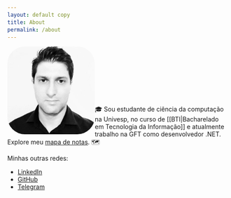 ```yaml
---
layout: default copy
title: About
permalink: /about
---
```


<img src="/assets/photo-profile.jpg" style="border-radius: 20%;" width="200" align="left"/> <br><br><br><br><br><br><br>

🎓 Sou estudante de ciência da computação na Univesp, no curso de [[BTI|Bacharelado em Tecnologia da Informação]] e atualmente trabalho na GFT como desenvolvedor .NET. Explore meu <a class="internal-link" href="/map">mapa de notas</a>. 🗺️

Minhas outras redes:

- [LinkedIn](https://www.linkedin.com/in/gio-bon/) <i class="fa fa-map" aria-hidden="true"></i>
- [GitHub](https://github.com/gio-bon)
- [Telegram](https://t.me/giobon)
